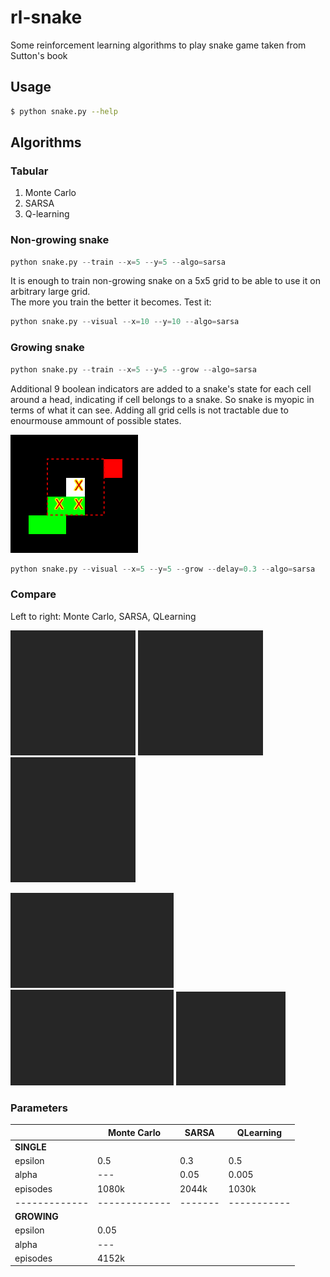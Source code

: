 # rl-snake
Some reinforcement learning algorithms to play snake game taken from Sutton's book

## Usage

```bash
$ python snake.py --help
```

## Algorithms

### Tabular

1. Monte Carlo
2. SARSA
3. Q-learning

### Non-growing snake
```python
python snake.py --train --x=5 --y=5 --algo=sarsa
```

It is enough to train non-growing snake on a 5x5 grid to be able to use it on arbitrary large grid. \
The more you train the better it becomes. Test it:
```python
python snake.py --visual --x=10 --y=10 --algo=sarsa
```

### Growing snake
```python
python snake.py --train --x=5 --y=5 --grow --algo=sarsa
```

Additional 9 boolean indicators are added to a snake's state for each cell around a head, indicating if cell belongs to a snake. So snake is myopic in terms of what it can see. Adding all grid cells is not tractable due to enourmouse ammount of possible states.

![](etc/head-state.png)

```python
python snake.py --visual --x=5 --y=5 --grow --delay=0.3 --algo=sarsa
```

### Compare

Left to right: Monte Carlo, SARSA, QLearning

<img src="etc/mc-single.gif" title="Monte Carlo (single)" width="200"/> <img src="etc/sarsa-single.gif" title="SARSA (single)" width="200"/> <img src="etc/ql-single.gif" title="QLearning (single)" width="200"/>

<img src="etc/mc-growing.gif" title="Monte Carlo (growing)"/> <img src="etc/sarsa-growing.gif" title="SARSA (growing)"/> <img src="etc/ql-growing.gif" title="QLearning (growing)"/>


### Parameters

|             | Monte Carlo | SARSA | QLearning |
|-------------|-------------|-------|-----------|
| **SINGLE**  |             |       |           |
| epsilon     | 0.5         | 0.3   | 0.5       |
| alpha       | ---         | 0.05  | 0.005     |
| episodes    | 1080k       | 2044k | 1030k     |
|-------------|-------------|-------|-----------|
| **GROWING** |             |       |           |
| epsilon     | 0.05        |       |           |
| alpha       | ---         |       |           |
| episodes    | 4152k       |       |           |
